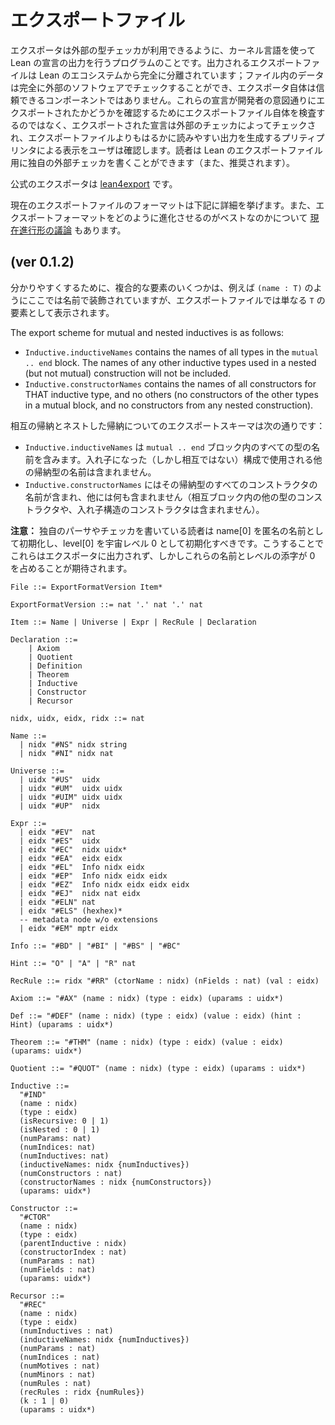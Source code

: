 <!-- # Export format -->

# エクスポートファイル

<!-- An exporter is a program which emits Lean declarations using the kernel language, for consumption by external type checkers. Producing an export file is a complete exit from the Lean ecosystem; the data in the file can be checked with entirely external software, and the exporter itself is not a trusted component. Rather than inspecting the export file itself to see whether the declarations were exported as the developer intended, the exported declarations are checked by the external checker, and are displayed back to the user by a pretty printer, which produces output far more readable than the export file. Readers can (and are encouraged to) write their own external checkers for Lean export files. -->

エクスポータは外部の型チェッカが利用できるように、カーネル言語を使って Lean の宣言の出力を行うプログラムのことです。出力されるエクスポートファイルは Lean のエコシステムから完全に分離されています；ファイル内のデータは完全に外部のソフトウェアでチェックすることができ、エクスポータ自体は信頼できるコンポーネントではありません。これらの宣言が開発者の意図通りにエクスポートされたかどうかを確認するためにエクスポートファイル自体を検査するのではなく、エクスポートされた宣言は外部のチェッカによってチェックされ、エクスポートファイルよりもはるかに読みやすい出力を生成するプリティプリンタによる表示をユーザは確認します。読者は Lean のエクスポートファイル用に独自の外部チェッカを書くことができます（また、推奨されます）。

<!-- The official exporter is [lean4export](https://github.com/leanprover/lean4export). -->

公式のエクスポータは [lean4export](https://github.com/leanprover/lean4export) です。

<!-- A description of the current export file format can be found below. There are also [ongoing discussions](https://github.com/leanprover/lean4export/issues/3) about how best to evolve the export format. -->

現在のエクスポートファイルのフォーマットは下記に詳細を挙げます。また、エクスポートフォーマットをどのように進化させるのがベストなのかについて [現在進行形の議論](https://github.com/leanprover/lean4export/issues/3) もあります。

## (ver 0.1.2)

<!-- For clarity, some of the compound items are decorated here with a name, for example `(name : T)`, but they appear in the export file as just an element of `T`. -->

分かりやすくするために、複合的な要素のいくつかは、例えば `(name : T)` のようにここでは名前で装飾されていますが、エクスポートファイルでは単なる `T` の要素として表示されます。

The export scheme for mutual and nested inductives is as follows: 
+ `Inductive.inductiveNames` contains the names of all types in the `mutual .. end` block. The names of any other inductive types used in a nested (but not mutual) construction will not be included.
+ `Inductive.constructorNames` contains the names of all constructors for THAT inductive type, and no others (no constructors of the other types in a mutual block, and no constructors from any nested construction).

相互の帰納とネストした帰納についてのエクスポートスキーマは次の通りです：
+ `Inductive.inductiveNames` は `mutual .. end` ブロック内のすべての型の名前を含みます。入れ子になった（しかし相互ではない）構成で使用される他の帰納型の名前は含まれません。
+ `Inductive.constructorNames` にはその帰納型のすべてのコンストラクタの名前が含まれ、他には何も含まれません（相互ブロック内の他の型のコンストラクタや、入れ子構造のコンストラクタは含まれません）。

<!-- **NOTE:** readers writing their own parsers and/or checkers should initialize names[0] as the anonymous name, and levels[0] as universe zero, as they are not emitted by the exporter, but are expected to occupy the name and level indices for 0. -->

**注意：** 独自のパーサやチェッカを書いている読者は name[0] を匿名の名前として初期化し、level[0] を宇宙レベル 0 として初期化すべきです。こうすることでこれらはエクスポータに出力されず、しかしこれらの名前とレベルの添字が 0 を占めることが期待されます。

```
File ::= ExportFormatVersion Item*

ExportFormatVersion ::= nat '.' nat '.' nat

Item ::= Name | Universe | Expr | RecRule | Declaration

Declaration ::= 
    | Axiom 
    | Quotient 
    | Definition 
    | Theorem 
    | Inductive 
    | Constructor 
    | Recursor

nidx, uidx, eidx, ridx ::= nat

Name ::=
  | nidx "#NS" nidx string
  | nidx "#NI" nidx nat

Universe ::=
  | uidx "#US"  uidx
  | uidx "#UM"  uidx uidx
  | uidx "#UIM" uidx uidx
  | uidx "#UP"  nidx

Expr ::=
  | eidx "#EV"  nat
  | eidx "#ES"  uidx
  | eidx "#EC"  nidx uidx*
  | eidx "#EA"  eidx eidx
  | eidx "#EL"  Info nidx eidx
  | eidx "#EP"  Info nidx eidx eidx
  | eidx "#EZ"  Info nidx eidx eidx eidx
  | eidx "#EJ"  nidx nat eidx
  | eidx "#ELN" nat
  | eidx "#ELS" (hexhex)*
  -- metadata node w/o extensions
  | eidx "#EM" mptr eidx

Info ::= "#BD" | "#BI" | "#BS" | "#BC"

Hint ::= "O" | "A" | "R" nat

RecRule ::= ridx "#RR" (ctorName : nidx) (nFields : nat) (val : eidx)

Axiom ::= "#AX" (name : nidx) (type : eidx) (uparams : uidx*)

Def ::= "#DEF" (name : nidx) (type : eidx) (value : eidx) (hint : Hint) (uparams : uidx*)
  
Theorem ::= "#THM" (name : nidx) (type : eidx) (value : eidx) (uparams: uidx*)

Quotient ::= "#QUOT" (name : nidx) (type : eidx) (uparams : uidx*)

Inductive ::= 
  "#IND"
  (name : nidx) 
  (type : eidx) 
  (isRecursive: 0 | 1)
  (isNested : 0 | 1)
  (numParams: nat) 
  (numIndices: nat)
  (numInductives: nat)
  (inductiveNames: nidx {numInductives})
  (numConstructors : nat) 
  (constructorNames : nidx {numConstructors}) 
  (uparams: uidx*)

Constructor ::= 
  "#CTOR"
  (name : nidx) 
  (type : eidx) 
  (parentInductive : nidx) 
  (constructorIndex : nat)
  (numParams : nat)
  (numFields : nat)
  (uparams: uidx*)

Recursor ::= 
  "#REC"
  (name : nidx)
  (type : eidx)
  (numInductives : nat)
  (inductiveNames: nidx {numInductives})
  (numParams : nat)
  (numIndices : nat)
  (numMotives : nat)
  (numMinors : nat)
  (numRules : nat)
  (recRules : ridx {numRules})
  (k : 1 | 0)
  (uparams : uidx*)
```
